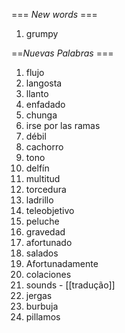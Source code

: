 === *New words* ===

1. grumpy

==*Nuevas Palabras* ===

1. flujo
2. langosta
3. llanto
4. enfadado
5. chunga
6. irse por las ramas
7. débil
8. cachorro
9. tono
10. delfín
11. multitud
12. torcedura
13. ladrillo
14. teleobjetivo
15. peluche
16. gravedad
17. afortunado
18. salados
19. Afortunadamente
20. colaciones
21. sounds - [[tradução]]
22. jergas
23. burbuja
24. pillamos
